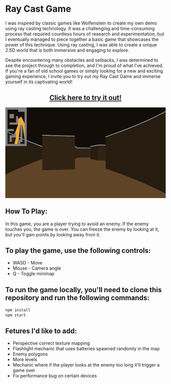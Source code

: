 # Ray Cast Game
I was inspired by classic games like Wolfenstein to create my own demo using ray casting technology. It was a challenging and time-consuming process that required countless hours of research and experimentation, but I eventually managed to piece together a basic game that showcases the power of this technique. Using ray casting, I was able to create a unique 2.5D world that is both immersive and engaging to explore. 

Despite encountering many obstacles and setbacks, I was determined to see the project through to completion, and I'm proud of what I've achieved. If you're a fan of old school games or simply looking for a new and exciting gaming experience, I invite you to try out my Ray Cast Game and immerse yourself in its captivating world!


<h2 align="center"><a href="https://andrew32a.github.io/ray-cast-game/">Click here to try it out!</a></h3>

<img src="https://github.com/Andrew32A/ray-cast-game/blob/main/public/textures/screenshot.png" align="center">

## How To Play:
In this game, you are a player trying to avoid an enemy. If the enemy touches you, the game is over. You can freeze the enemy by looking at it, but you'll gain points by looking away from it.

## To play the game, use the following controls:

- WASD - Move </br>
- Mouse - Camera angle </br>
- Q - Toggle minimap </br>

## To run the game locally, you'll need to clone this repository and run the following commands:

``` mySQL
npm install
npm start
```

## Fetures I'd like to add:
- Perspective correct texture mapping
- Flashlight mechanic that uses batteries spawned randomly in the map
- Enemy polygons
- More levels
- Mechanic where if the player looks at the enemy too long it'll trigger a game over
- Fix performance bug on certain devices
